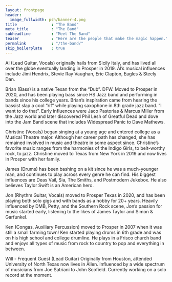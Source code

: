```yaml
---
layout: frontpage
header:
  image_fullwidth: psh/banner-4.png
title               : "The Band"
meta_title          : "The Band"
subheadline         : "Meet The Band"
teaser              : "Here are the people that make the magic happen."
permalink           : "/the-band/"
skip_boilerplate    : true
---
```


Al (Lead Guitar, Vocals) originally hails from Sicily Italy, and has lived all over the globe eventually landing in Prosper in 2019. Al’s musical influences include Jimi Hendrix, Stevie Ray Vaughan, Eric Clapton, Eagles & Steely Dan.

Brian (Bass) is a native Texan from the “Dub”.  DFW.  Moved to Prosper in 2020, and has been playing bass since HS Jazz band and performing in bands since his college years.  Brian’s inspiration came from hearing the bassist slap a cool “rif” while playing saxophone in 8th grade jazz band.  “I want to do that”.  Early influences were Jaco Pastorias & Marcus Miller from the Jazz world and later discovered Phil Lesh of Greatful Dead and dove into the Jam Band scene that includes Widespread Panic to Dave Mathews.

Christine (Vocals) began singing at a young age and entered college as a Musical Theatre major. Although her career path has changed, she has remained involved in music and theatre in some aspect since. Christine’s favorite music ranges from the harmonies of the Indigo Girls, to belt-worthy rock, to jazz. Christine moved to Texas from New York in 2019 and now lives in Prosper with her family.

James (Drums) has been bashing on a kit since he was a much-younger man, and continues to play across every genre he can find. His biggest influences are Deas Vail, Sia, The Smiths, and Postmodern Jukebox. He also believes Taylor Swift is an American hero.

Jon (Rhythm Guitar, Vocals) moved to Prosper Texas in 2020, and has been playing both solo gigs and with bands as a hobby for 20+ years. Heavily influenced by DMB, Petty, and the Southern Rock scene, Jon’s passion for music started early, listening to the likes of James Taylor and Simon & Garfunkel.

Ken (Congas, Auxiliary Percussion) moved to Prosper in 2007 when it was still a small farming town!  Ken started playing drums in 6th grade and was on his high school and college drumline.  He plays in a Frisco church band and enjoys all types of music from rock to country to pop and everything in between.

Will - Frequent Guest (Lead Guitar) Originally from Houston, attended University of North Texas now lives in Allen. Influenced by a wide spectrum of musicians from Joe Satriani to John Scofield.  Currently working on a solo record at the moment.
